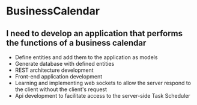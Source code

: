 # BusinessCalendar
## I need to develop an application that performs the functions of a business calendar
* Define entities and add them to the application as models
* Generate database with defined entities
* REST architecture development
* Front-end application development
* Learning and implementing web sockets to allow the server respond to the client without the client's request
* Api development to facilitate access to the server-side Task Scheduler
